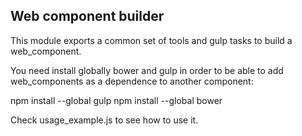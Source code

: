 ## Web component builder

This module exports a common set of tools and gulp tasks to build a web_component.

You need install globally bower and gulp in order to be able to add web_components as a dependence to another component:

npm install --global gulp
npm install --global bower

Check usage_example.js to see how to use it.